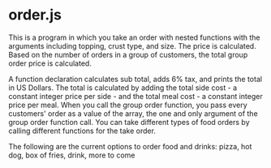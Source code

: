 # order.js

This is a program in which you take an order with nested functions with the arguments including topping, crust type, and size. The price is calculated. Based on the number of orders in a group of customers, the total group order price is calculated.

A function declaration calculates sub total, adds 6% tax, and prints the total in US Dollars. The total is calculated by adding the total side cost - a constant integer price per side - and the total meal cost - a constant integer price per meal. When you call the group order function, you pass every customers' order as a value of the array, the one and only argument of the group order function call. You can take different types of food orders by calling different functions for the take order.

The following are the current options to order food and drinks: pizza, hot dog, box of fries, drink, more to come